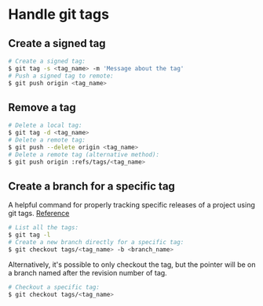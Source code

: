# Handle git tags

## Create a signed tag

```bash
# Create a signed tag:
$ git tag -s <tag_name> -m 'Message about the tag'
# Push a signed tag to remote:
$ git push origin <tag_name>
```

## Remove a tag

```bash
# Delete a local tag:
$ git tag -d <tag_name>
# Delete a remote tag:
$ git push --delete origin <tag_name>
# Delete a remote tag (alternative method):
$ git push origin :refs/tags/<tag_name>
```

## Create a branch for a specific tag

A helpful command for properly tracking specific releases of a project using git tags. [Reference](https://stackoverflow.com/a/792027/4094098)

```bash
# List all the tags:
$ git tag -l
# Create a new branch directly for a specific tag:
$ git checkout tags/<tag_name> -b <branch_name>
```

Alternatively, it's possible to only checkout the tag, but the pointer will be on a branch named after the revision number of tag.

```bash
# Checkout a specific tag:
$ git checkout tags/<tag_name>
```
